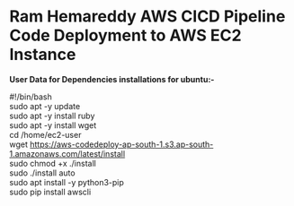 # Ram Hemareddy AWS CICD Pipeline Code Deployment to AWS EC2 Instance


<b>User Data for Dependencies installations for ubuntu:-</b>

#!/bin/bash<br />
sudo apt -y update<br />
sudo apt -y install ruby<br />
sudo apt -y install wget<br />
cd /home/ec2-user<br />
wget https://aws-codedeploy-ap-south-1.s3.ap-south-1.amazonaws.com/latest/install<br />
sudo chmod +x ./install<br />
sudo ./install auto<br />
sudo apt install -y python3-pip<br />
sudo pip install awscli<br />
